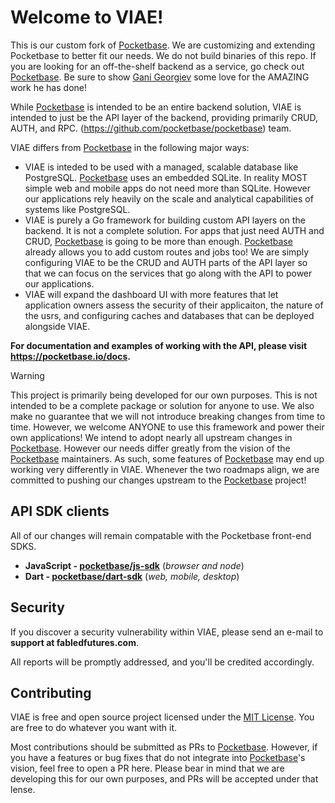 # Welcome to VIAE!

This is our custom fork of [Pocketbase](https://github.com/pocketbase/pocketbase). We are customizing and extending Pocketbase to better fit our needs. 
We do not build binaries of this repo. If you are looking for an off-the-shelf backend as a service, go check out [Pocketbase](https://github.com/pocketbase/pocketbase). 
Be sure to show [Gani Georgiev](https://github.com/ganigeorgiev) some love for the AMAZING work he has done!


While [Pocketbase](https://github.com/pocketbase/pocketbase) is intended to be an entire backend solution, VIAE is intended to just be the API layer of the backend, providing primarily CRUD, AUTH, and RPC. (https://github.com/pocketbase/pocketbase) team. 

VIAE differs from [Pocketbase](https://github.com/pocketbase/pocketbase) in the following major ways:

- VIAE is inteded to be used with a managed, scalable database like PostgreSQL. [Pocketbase](https://github.com/pocketbase/pocketbase) uses an embedded SQLite. In reality MOST simple web and mobile apps do not need more than SQLite. However our applications rely heavily on the scale and analytical capabilities of systems like PostgreSQL. 
- VIAE is purely a Go framework for building custom API layers on the backend. It is not a complete solution. For apps that just need AUTH and CRUD, [Pocketbase](https://github.com/pocketbase/pocketbase) is going to be more than enough. [Pocketbase](https://github.com/pocketbase/pocketbase) already allows you to add custom routes and jobs too! We are simply configuring VIAE to be the CRUD and AUTH parts of the API layer so that we can focus on the services that go along with the API to power our applications.
- VIAE will expand the dashboard UI with more features that let application owners assess the security of their applicaiton, the nature of the usrs, and configuring caches and databases that can be deployed alongside VIAE.

**For documentation and examples of working with the API, please visit https://pocketbase.io/docs.**


> [!WARNING]
> This project is primarily being developed for our own purposes. This is not intended to be a complete package or solution for anyone to use. We also make no guarantee that we will not introduce breaking changes from time to time. 
> However, we welcome ANYONE to use this framework and power their own applications!
> We intend to adopt nearly all upstream changes in [Pocketbase](https://github.com/pocketbase/pocketbase). However our needs differ greatly from the vision of the [Pocketbase](https://github.com/pocketbase/pocketbase) maintainers. As such, some features of [Pocketbase](https://github.com/pocketbase/pocketbase) may end up working very differently in VIAE. Whenever the two roadmaps align, we are committed to pushing our changes upstream to the [Pocketbase](https://github.com/pocketbase/pocketbase) project! 

## API SDK clients

All of our changes will remain compatable with the Pocketbase front-end SDKS.

- **JavaScript - [pocketbase/js-sdk](https://github.com/pocketbase/js-sdk)** (_browser and node_)
- **Dart - [pocketbase/dart-sdk](https://github.com/pocketbase/dart-sdk)** (_web, mobile, desktop_)

## Security

If you discover a security vulnerability within VIAE, please send an e-mail to **support at fabledfutures.com**.

All reports will be promptly addressed, and you'll be credited accordingly.

## Contributing

VIAE is free and open source project licensed under the [MIT License](LICENSE.md).
You are free to do whatever you want with it.

Most contributions should be submitted as PRs to [Pocketbase](https://github.com/pocketbase/pocketbase). However, if you have a features or bug fixes that do not integrate into [Pocketbase](https://github.com/pocketbase/pocketbase)'s vision, feel free to open a PR here. Please bear in mind that we are developing this for our own purposes, and PRs will be accepted under that lense. 
